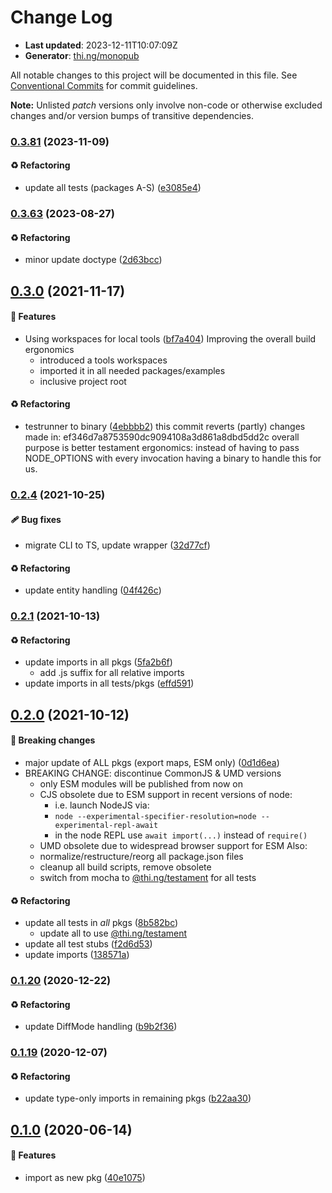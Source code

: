 # Change Log

- **Last updated**: 2023-12-11T10:07:09Z
- **Generator**: [thi.ng/monopub](https://thi.ng/monopub)

All notable changes to this project will be documented in this file.
See [Conventional Commits](https://conventionalcommits.org/) for commit guidelines.

**Note:** Unlisted _patch_ versions only involve non-code or otherwise excluded changes
and/or version bumps of transitive dependencies.

### [0.3.81](https://github.com/thi-ng/umbrella/tree/@thi.ng/hdiff@0.3.81) (2023-11-09)

#### ♻️ Refactoring

- update all tests (packages A-S) ([e3085e4](https://github.com/thi-ng/umbrella/commit/e3085e4))

### [0.3.63](https://github.com/thi-ng/umbrella/tree/@thi.ng/hdiff@0.3.63) (2023-08-27)

#### ♻️ Refactoring

- minor update doctype ([2d63bcc](https://github.com/thi-ng/umbrella/commit/2d63bcc))

## [0.3.0](https://github.com/thi-ng/umbrella/tree/@thi.ng/hdiff@0.3.0) (2021-11-17)

#### 🚀 Features

- Using workspaces for local tools ([bf7a404](https://github.com/thi-ng/umbrella/commit/bf7a404))
  Improving the overall build ergonomics
  - introduced a tools workspaces
  - imported it in all needed packages/examples
  - inclusive project root

#### ♻️ Refactoring

- testrunner to binary ([4ebbbb2](https://github.com/thi-ng/umbrella/commit/4ebbbb2))
  this commit reverts (partly) changes made in:
  ef346d7a8753590dc9094108a3d861a8dbd5dd2c
  overall purpose is better testament ergonomics:
  instead of having to pass NODE_OPTIONS with every invocation
  having a binary to handle this for us.

### [0.2.4](https://github.com/thi-ng/umbrella/tree/@thi.ng/hdiff@0.2.4) (2021-10-25)

#### 🩹 Bug fixes

- migrate CLI to TS, update wrapper ([32d77cf](https://github.com/thi-ng/umbrella/commit/32d77cf))

#### ♻️ Refactoring

- update entity handling ([04f426c](https://github.com/thi-ng/umbrella/commit/04f426c))

### [0.2.1](https://github.com/thi-ng/umbrella/tree/@thi.ng/hdiff@0.2.1) (2021-10-13)

#### ♻️ Refactoring

- update imports in all pkgs ([5fa2b6f](https://github.com/thi-ng/umbrella/commit/5fa2b6f))
  - add .js suffix for all relative imports
- update imports in all tests/pkgs ([effd591](https://github.com/thi-ng/umbrella/commit/effd591))

## [0.2.0](https://github.com/thi-ng/umbrella/tree/@thi.ng/hdiff@0.2.0) (2021-10-12)

#### 🛑 Breaking changes

- major update of ALL pkgs (export maps, ESM only) ([0d1d6ea](https://github.com/thi-ng/umbrella/commit/0d1d6ea))
- BREAKING CHANGE: discontinue CommonJS & UMD versions
  - only ESM modules will be published from now on
  - CJS obsolete due to ESM support in recent versions of node:
    - i.e. launch NodeJS via:
    - `node --experimental-specifier-resolution=node --experimental-repl-await`
    - in the node REPL use `await import(...)` instead of `require()`
  - UMD obsolete due to widespread browser support for ESM
  Also:
  - normalize/restructure/reorg all package.json files
  - cleanup all build scripts, remove obsolete
  - switch from mocha to [@thi.ng/testament](https://github.com/thi-ng/umbrella/tree/main/packages/testament) for all tests

#### ♻️ Refactoring

- update all tests in _all_ pkgs ([8b582bc](https://github.com/thi-ng/umbrella/commit/8b582bc))
  - update all to use [@thi.ng/testament](https://github.com/thi-ng/umbrella/tree/main/packages/testament)
- update all test stubs ([f2d6d53](https://github.com/thi-ng/umbrella/commit/f2d6d53))
- update imports ([138571a](https://github.com/thi-ng/umbrella/commit/138571a))

### [0.1.20](https://github.com/thi-ng/umbrella/tree/@thi.ng/hdiff@0.1.20) (2020-12-22)

#### ♻️ Refactoring

- update DiffMode handling ([b9b2f36](https://github.com/thi-ng/umbrella/commit/b9b2f36))

### [0.1.19](https://github.com/thi-ng/umbrella/tree/@thi.ng/hdiff@0.1.19) (2020-12-07)

#### ♻️ Refactoring

- update type-only imports in remaining pkgs ([b22aa30](https://github.com/thi-ng/umbrella/commit/b22aa30))

## [0.1.0](https://github.com/thi-ng/umbrella/tree/@thi.ng/hdiff@0.1.0) (2020-06-14)

#### 🚀 Features

- import as new pkg ([40e1075](https://github.com/thi-ng/umbrella/commit/40e1075))
